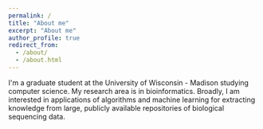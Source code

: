 ```yaml
---
permalink: /
title: "About me"
excerpt: "About me"
author_profile: true
redirect_from: 
  - /about/
  - /about.html
---
```


I'm a graduate student at the University of Wisconsin - Madison studying computer science. My research area is in bioinformatics. Broadly, I am interested in applications of algorithms and machine learning for extracting knowledge from large, publicly available repositories of biological sequencing data. 
